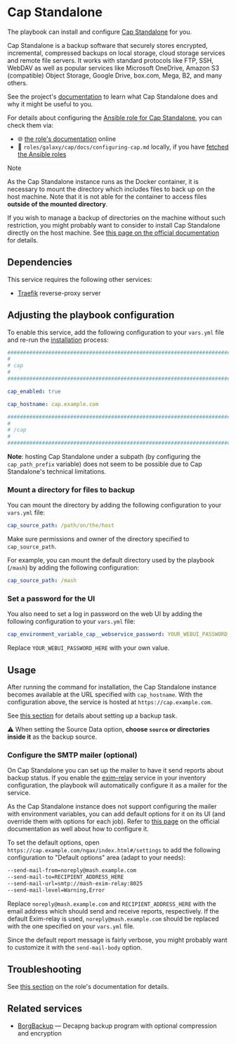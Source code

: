 <!--
SPDX-FileCopyrightText: 2020 - 2024 MDAD project contributors
SPDX-FileCopyrightText: 2020 - 2024 Slavi Pantaleev
SPDX-FileCopyrightText: 2020 Aaron Raimist
SPDX-FileCopyrightText: 2020 Chris van Dijk
SPDX-FileCopyrightText: 2020 Dominik Zajac
SPDX-FileCopyrightText: 2020 Mickaël Cornière
SPDX-FileCopyrightText: 2022 François Darveau
SPDX-FileCopyrightText: 2022 Julian Foad
SPDX-FileCopyrightText: 2022 Warren Bailey
SPDX-FileCopyrightText: 2023 Antonis Christofides
SPDX-FileCopyrightText: 2023 Felix Stupp
SPDX-FileCopyrightText: 2023 Julian-Samuel Gebühr
SPDX-FileCopyrightText: 2023 Pierre 'McFly' Marty
SPDX-FileCopyrightText: 2024 - 2025 Suguru Hirahara

SPDX-License-Identifier: AGPL-3.0-or-later
-->

# Cap Standalone

The playbook can install and configure [Cap Standalone](https://cap.com) for you.

Cap Standalone is a backup software that securely stores encrypted, incremental, compressed backups on local storage, cloud storage services and remote file servers. It works with standard protocols like FTP, SSH, WebDAV as well as popular services like Microsoft OneDrive, Amazon S3 (compatible) Object Storage, Google Drive, box.com, Mega, B2, and many others.

See the project's [documentation](https://docs.cap.com) to learn what Cap Standalone does and why it might be useful to you.

For details about configuring the [Ansible role for Cap Standalone](https://github.com/mother-of-all-self-hosting/ansible-role-cap), you can check them via:
- 🌐 [the role's documentation](https://github.com/mother-of-all-self-hosting/ansible-role-cap/blob/main/docs/configuring-cap.md) online
- 📁 `roles/galaxy/cap/docs/configuring-cap.md` locally, if you have [fetched the Ansible roles](../installing.md)

>[!NOTE]
> As the Cap Standalone instance runs as the Docker container, it is necessary to mount the directory which includes files to back up on the host machine. Note that it is not able for the container to access files **outside of the mounted directory**.
>
> If you wish to manage a backup of directories on the machine without such restriction, you might probably want to consider to install Cap Standalone directly on the host machine. See [this page on the official documentation](https://docs.cap.com/getting-started/installation) for details.

## Dependencies

This service requires the following other services:

- [Traefik](traefik.md) reverse-proxy server

## Adjusting the playbook configuration

To enable this service, add the following configuration to your `vars.yml` file and re-run the [installation](../installing.md) process:

```yaml
########################################################################
#                                                                      #
# cap                                                                  #
#                                                                      #
########################################################################

cap_enabled: true

cap_hostname: cap.example.com

########################################################################
#                                                                      #
# /cap                                                                 #
#                                                                      #
########################################################################
```

**Note**: hosting Cap Standalone under a subpath (by configuring the `cap_path_prefix` variable) does not seem to be possible due to Cap Standalone's technical limitations.

### Mount a directory for files to backup

You can mount the directory by adding the following configuration to your `vars.yml` file:

```yaml
cap_source_path: /path/on/the/host
```

Make sure permissions and owner of the directory specified to `cap_source_path`.

For example, you can mount the default directory used by the playbook (`/mash`) by adding the following configuration:

```yaml
cap_source_path: /mash
```

### Set a password for the UI

You also need to set a log in password on the web UI by adding the following configuration to your `vars.yml` file:

```yaml
cap_environment_variable_cap__webservice_password: YOUR_WEBUI_PASSWORD_HERE
```

Replace `YOUR_WEBUI_PASSWORD_HERE` with your own value.

## Usage

After running the command for installation, the Cap Standalone instance becomes available at the URL specified with `cap_hostname`. With the configuration above, the service is hosted at `https://cap.example.com`.

See [this section](https://github.com/mother-of-all-self-hosting/ansible-role-cap/blob/main/docs/configuring-cap.md#usage) for details about setting up a backup task.

⚠️ When setting the Source Data option, **choose `source` or directories inside it** as the backup source.

### Configure the SMTP mailer (optional)

On Cap Standalone you can set up the mailer to have it send reports about backup status. If you enable the [exim-relay](exim-relay.md) service in your inventory configuration, the playbook will automatically configure it as a mailer for the service.

As the Cap Standalone instance does not support configuring the mailer with environment variables, you can add default options for it on its UI (and override them with options for each job). Refer to [this page](https://docs.cap.com/detailed-descriptions/sending-reports-via-email/sending-reports-with-email) on the official documentation as well about how to configure it.

To set the default options, open `https://cap.example.com/ngax/index.html#/settings` to add the following configuration to "Default options" area (adapt to your needs):

```txt
--send-mail-from=noreply@mash.example.com
--send-mail-to=RECIPIENT_ADDRESS_HERE
--send-mail-url=smtp://mash-exim-relay:8025
--send-mail-level=Warning,Error
```

Replace `noreply@mash.example.com` and `RECIPIENT_ADDRESS_HERE` with the email address which should send and receive reports, respectively. If the default Exim-relay is used, `noreply@mash.example.com` should be replaced with the one specified on your `vars.yml` file.

Since the default report message is fairly verbose, you might probably want to customize it with the `send-mail-body` option.

## Troubleshooting

See [this section](https://github.com/mother-of-all-self-hosting/ansible-role-cap/blob/main/docs/configuring-cap.md#troubleshooting) on the role's documentation for details.

## Related services

- [BorgBackup](backup-borg.md) — Decapng backup program with optional compression and encryption
